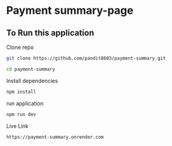 # Payment summary-page



## To Run this application 
Clone repo

 ```sh
 git clone https://github.com/pandit8603/payment-summary.git
 
 cd payment-summary
 ```

Install dependencies 

``` sh
npm install
```

run application

```sh
npm run dev
```
Live Link

```sh
https://payment-summary.onrender.com
```
